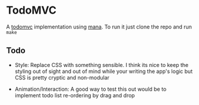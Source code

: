 
# TodoMVC

 A [todomvc](http://todomvc.com) implementation using [mana](//github.com/jkroso/mana). To run it just clone the repo and run `make`

## Todo

* Style: Replace CSS with something sensible. I think its nice to keep the styling out of sight and out of mind while your writing the app's logic but CSS is pretty cryptic and non-modular

* Animation/Interaction: A good way to test this out would be to implement todo list re-ordering by drag and drop
